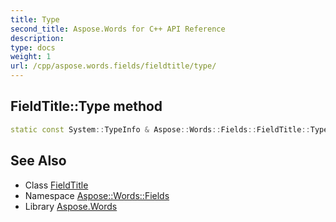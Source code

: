 ```yaml
---
title: Type
second_title: Aspose.Words for C++ API Reference
description: 
type: docs
weight: 1
url: /cpp/aspose.words.fields/fieldtitle/type/
---
```

## FieldTitle::Type method




```cpp
static const System::TypeInfo & Aspose::Words::Fields::FieldTitle::Type()
```

## See Also

* Class [FieldTitle](../)
* Namespace [Aspose::Words::Fields](../../)
* Library [Aspose.Words](../../../)
